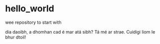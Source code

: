 # hello_world
wee repository to start with

dia daoibh, a dhomhan
cad é mar atá sibh?
Tá mé ar strae. Cuidigi liom le bhur dtoil!
